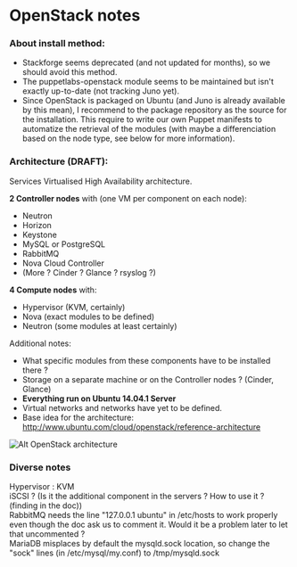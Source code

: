 # OpenStack notes

### About install method:

- Stackforge seems deprecated (and not updated for months), so we should avoid this method.
- The puppetlabs-openstack module seems to be maintained but isn't exactly up-to-date (not tracking Juno yet).
- Since OpenStack is packaged on Ubuntu (and Juno is already available by this mean), I recommend to the package repository as the source for the installation. This require to write our own Puppet manifests to automatize the retrieval of the modules (with maybe a differenciation based on the node type, see below for more information).

### Architecture (DRAFT):
Services Virtualised High Availability architecture.

**2 Controller nodes** with (one VM per component on each node):

- Neutron  
- Horizon  
- Keystone  
- MySQL or PostgreSQL  
- RabbitMQ  
- Nova Cloud Controller  
- (More ? Cinder ? Glance ? rsyslog ?)

**4 Compute nodes** with:

- Hypervisor (KVM, certainly)  
- Nova (exact modules to be defined)  
- Neutron (some modules at least certainly)

Additional notes:

- What specific modules from these components have to be installed there ?    
- Storage on a separate machine or on the Controller nodes ? (Cinder, Glance)
- **Everything run on Ubuntu 14.04.1 Server**  
- Virtual networks and networks have yet to be defined.
- Base idea for the architecture: http://www.ubuntu.com/cloud/openstack/reference-architecture


![Alt OpenStack architecture](http://assets.ubuntu.com/sites/ubuntu/1211/u/img/cloud/ubuntu-openstack/reference-architecture/image-servicesvmhigh-medium.png)

### Diverse notes
Hypervisor : KVM  
iSCSI ? (Is it the additional component in the servers ? How to use it ? (finding in the doc))  
RabbitMQ needs the line "127.0.0.1  ubuntu" in /etc/hosts to work properly even though the doc ask us to comment it. Would it be a problem later to let that uncommented ?  
MariaDB misplaces by default the mysqld.sock location, so change the "sock" lines (in /etc/mysql/my.conf) to /tmp/mysqld.sock
